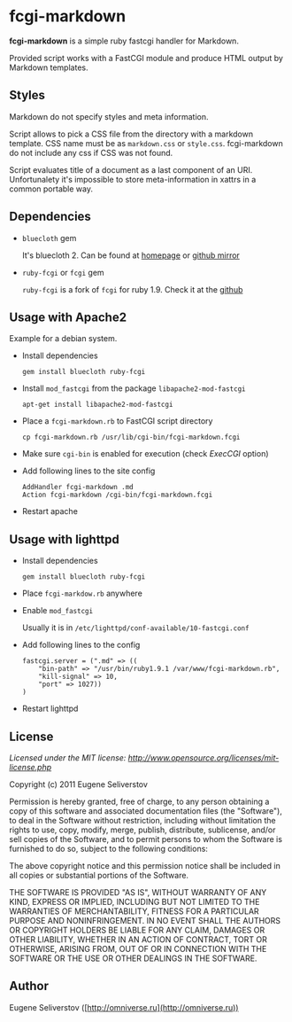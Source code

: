 # fcgi-markdown

__fcgi-markdown__ is a simple ruby fastcgi handler for Markdown.

Provided script works with a FastCGI module and produce HTML output by Markdown templates.

## Styles

Markdown do not specify styles and meta information.

Script allows to pick a CSS file from the directory with a markdown template.
CSS name must be as `markdown.css` or `style.css`. fcgi-markdown do not include any
css if CSS was not found.

Script evaluates title of a document as a last component of an URI. Unfortunalety
it's impossible to store meta-information in xattrs in a common portable way.

## Dependencies

 * `bluecloth` gem
   
   It's bluecloth 2. Can be found at [homepage](http://deveiate.org/projects/BlueCloth)
   or [github mirror](https://github.com/ged/bluecloth)

 * `ruby-fcgi` or `fcgi` gem

   `ruby-fcgi` is a fork of `fcgi` for ruby 1.9. Check it at the [github](https://github.com/saks/ruby-fcgi)


## Usage with Apache2

  Example for a debian system.

  * Install dependencies

        gem install bluecloth ruby-fcgi

  * Install `mod_fastcgi` from the package `libapache2-mod-fastcgi`

        apt-get install libapache2-mod-fastcgi

  * Place a `fcgi-markdown.rb` to FastCGI script directory

        cp fcgi-markdown.rb /usr/lib/cgi-bin/fcgi-markdown.fcgi

  * Make sure `cgi-bin` is enabled for execution (check *ExecCGI* option)

  * Add following lines to the site config

        AddHandler fcgi-markdown .md 
        Action fcgi-markdown /cgi-bin/fcgi-markdown.fcgi
        
  * Restart apache


## Usage with lighttpd

  * Install dependencies

        gem install bluecloth ruby-fcgi

  * Place `fcgi-markdow.rb` anywhere

  * Enable `mod_fastcgi`

    Usually it is in `/etc/lighttpd/conf-available/10-fastcgi.conf`

  * Add following lines to the config

        fastcgi.server = (".md" => ((
            "bin-path" => "/usr/bin/ruby1.9.1 /var/www/fcgi-markdown.rb",
            "kill-signal" => 10,
            "port" => 1027))
        )
        

  * Restart lighttpd

## License

*Licensed under the MIT license: http://www.opensource.org/licenses/mit-license.php*


Copyright (c) 2011 Eugene Seliverstov 

Permission is hereby granted, free of charge, to any person obtaining a copy of this software and associated documentation files (the "Software"), to deal in the Software without restriction, including without limitation the rights to use, copy, modify, merge, publish, distribute, sublicense, and/or sell copies of the Software, and to permit persons to whom the Software is furnished to do so, subject to the following conditions:

The above copyright notice and this permission notice shall be included in all copies or substantial portions of the Software.

THE SOFTWARE IS PROVIDED "AS IS", WITHOUT WARRANTY OF ANY KIND, EXPRESS OR IMPLIED, INCLUDING BUT NOT LIMITED TO THE WARRANTIES OF MERCHANTABILITY, FITNESS FOR A PARTICULAR PURPOSE AND NONINFRINGEMENT. IN NO EVENT SHALL THE AUTHORS OR COPYRIGHT HOLDERS BE LIABLE FOR ANY CLAIM, DAMAGES OR OTHER LIABILITY, WHETHER IN AN ACTION OF CONTRACT, TORT OR OTHERWISE, ARISING FROM, OUT OF OR IN CONNECTION WITH THE SOFTWARE OR THE USE OR OTHER DEALINGS IN THE SOFTWARE.

## Author

Eugene Seliverstov ([http://omniverse.ru](http://omniverse.ru))

<!--vim: ft=markdown, expandtab -->
